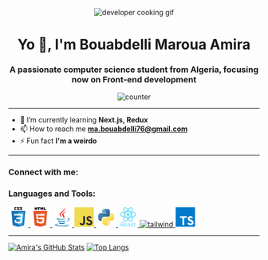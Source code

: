 <p align="center">
  <img src="https://i.postimg.cc/0NQ2RQbc/developer-cooking-wide.gif" width="800" alt="developer cooking gif">
</p>

<h1 align="center">Yo 👋, I'm Bouabdelli Maroua Amira</h1>
<h3 align="center">A passionate computer science student from Algeria, focusing now on Front-end development</h3>

<p align="center">
  <img src="https://count.getloli.com/get/@amiramii?theme=rule34" alt="counter" />
</p>

---

- 🌱 I’m currently learning **Next.js, Redux**
- 📫 How to reach me **ma.bouabdelli76@gmail.com**
- ⚡ Fun fact **I'm a weirdo**

---

<h3 align="left">Connect with me:</h3>
<p align="left">
<!-- You can add social links here later -->
</p>

<h3 align="left">Languages and Tools:</h3>
<p align="left">
  <a href="https://www.w3schools.com/css/" target="_blank" rel="noreferrer">
    <img src="https://raw.githubusercontent.com/devicons/devicon/master/icons/css3/css3-original-wordmark.svg" alt="css3" width="40" height="40"/>
  </a>
  <a href="https://www.w3.org/html/" target="_blank" rel="noreferrer">
    <img src="https://raw.githubusercontent.com/devicons/devicon/master/icons/html5/html5-original-wordmark.svg" alt="html5" width="40" height="40"/>
  </a>
  <a href="https://www.java.com" target="_blank" rel="noreferrer">
    <img src="https://raw.githubusercontent.com/devicons/devicon/master/icons/java/java-original.svg" alt="java" width="40" height="40"/>
  </a>
  <a href="https://developer.mozilla.org/en-US/docs/Web/JavaScript" target="_blank" rel="noreferrer">
    <img src="https://raw.githubusercontent.com/devicons/devicon/master/icons/javascript/javascript-original.svg" alt="javascript" width="40" height="40"/>
  </a>
  <a href="https://www.python.org" target="_blank" rel="noreferrer">
    <img src="https://raw.githubusercontent.com/devicons/devicon/master/icons/python/python-original.svg" alt="python" width="40" height="40"/>
  </a>
  <a href="https://reactjs.org/" target="_blank" rel="noreferrer">
    <img src="https://raw.githubusercontent.com/devicons/devicon/master/icons/react/react-original-wordmark.svg" alt="react" width="40" height="40"/>
  </a>
  <a href="https://tailwindcss.com/" target="_blank" rel="noreferrer">
    <img src="https://www.vectorlogo.zone/logos/tailwindcss/tailwindcss-icon.svg" alt="tailwind" width="40" height="40"/>
  </a>
  <a href="https://www.typescriptlang.org/" target="_blank" rel="noreferrer">
    <img src="https://raw.githubusercontent.com/devicons/devicon/master/icons/typescript/typescript-original.svg" alt="typescript" width="40" height="40"/>
  </a>
</p>

---

[![Amira's GitHub Stats](https://github-readme-stats.vercel.app/api?username=amiramii&count_private=true&theme=transparent&show_icons=true&rank_icon=percentile&line_height=24)](https://github.com/amiramii)
[![Top Langs](https://github-readme-stats.vercel.app/api/top-langs/?username=amiramii&layout=compact&langs_count=8&theme=transparent&size_weight=0.7&count_weight=0.3)](https://github.com/anuraghazra/github-readme-stats)
